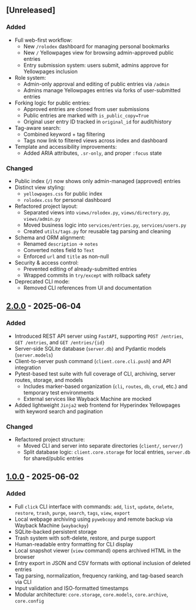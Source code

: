 ## [Unreleased]
### Added
- Full web-first workflow:
  - New `/rolodex` dashboard for managing personal bookmarks
  - New `/` Yellowpages view for browsing admin-approved public entries
  - Entry submission system: users submit, admins approve for Yellowpages inclusion
- Role system:
  - Admin-only approval and editing of public entries via `/admin`
  - Admins manage Yellowpages entries via forks of user-submitted entries
- Forking logic for public entries:
  - Approved entries are cloned from user submissions
  - Public entries are marked with `is_public_copy=True`
  - Original user entry ID tracked in `original_id` for audit/history
- Tag-aware search:
  - Combined keyword + tag filtering
  - Tags now link to filtered views across index and dashboard
- Template and accessibility improvements:
  - Added ARIA attributes, `.sr-only`, and proper `:focus` state

### Changed
- Public index (`/`) now shows only admin-managed (approved) entries
- Distinct view styling:
  - `yellowpages.css` for public index
  - `rolodex.css` for personal dashboard
- Refactored project layout:
  - Separated views into `views/rolodex.py`, `views/directory.py`, `views/admin.py`
  - Moved business logic into `services/entries.py`, `services/users.py`
  - Created `utils/tags.py` for reusable tag parsing and cleaning
- Schema and ORM alignment:
  - Renamed `description` → `notes`
  - Converted notes field to `Text`
  - Enforced `url` and `title` as non-null
- Security & access control:
  - Prevented editing of already-submitted entries
  - Wrapped commits in `try/except` with rollback safety
- Deprecated CLI mode:
  - Removed CLI references from UI and documentation

## [2.0.0] - 2025-06-04
### Added
- Introduced REST API server using `FastAPI`, supporting `POST /entries`, `GET /entries`, and `GET /entries/{id}`
- Server-side SQLite database (`server.db`) and Pydantic models (`server.models`)
- Client-to-server push command (`client.core.cli.push`) and API integration
- Pytest-based test suite with full coverage of CLI, archiving, server routes, storage, and models
  - Includes marker-based organization (`cli`, `routes`, `db`, `crud`, etc.) and temporary test environments
  - External services like Wayback Machine are mocked
- Added lightweight `Jinja2` web frontend for Hyperindex Yellowpages with keyword search and pagination

### Changed
- Refactored project structure:
  - Moved CLI and server into separate directories (`client/`, `server/`)
  - Split database logic: `client.core.storage` for local entries, `server.db` for shared/public entries

## [1.0.0] - 2025-06-02
### Added
- Full `click` CLI interface with commands: `add`, `list`, `update`, `delete`, `restore`, `trash`, `purge`, `search`, `tags`, `view`, `export`
- Local webpage archiving using `pywebcopy` and remote backup via Wayback Machine (`waybackpy`)
- SQLite-backed persistent storage
- Trash system with soft-delete, restore, and purge support
- Human-readable entry formatting for CLI display
- Local snapshot viewer (`view` command) opens archived HTML in the browser
- Entry export in JSON and CSV formats with optional inclusion of deleted entries
- Tag parsing, normalization, frequency ranking, and tag-based search via CLI
- Input validation and ISO-formatted timestamps
- Modular architecture: `core.storage`, `core.models`, `core.archive`, `core.config`

[2.0.0]: https://github.com/finn-mo/hyperindex/compare/v1.0.0...v2.0.0  
[1.0.0]: https://github.com/finn-mo/hyperindex/releases/tag/v1.0.0